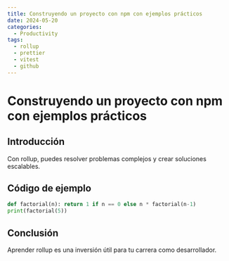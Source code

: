 ```yaml
---
title: Construyendo un proyecto con npm con ejemplos prácticos
date: 2024-05-20
categories:
  - Productivity
tags:
  - rollup
  - prettier
  - vitest
  - github
---
```


# Construyendo un proyecto con npm con ejemplos prácticos

## Introducción

Con rollup, puedes resolver problemas complejos y crear soluciones escalables.

## Código de ejemplo

```python
def factorial(n): return 1 if n == 0 else n * factorial(n-1)
print(factorial(5))
```

## Conclusión

Aprender rollup es una inversión útil para tu carrera como desarrollador.